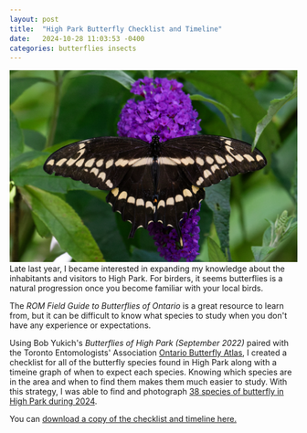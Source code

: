 ```yaml
---
layout: post
title:  "High Park Butterfly Checklist and Timeline"
date:   2024-10-28 11:03:53 -0400
categories: butterflies insects
---
```

![Image](/assets/images/2024-08-10_GiantSwallowtail.jpg)
Late last year, I became interested in expanding my knowledge about the inhabitants and visitors to High Park. For birders, it seems butterflies is a natural progression once you become familiar with your local birds.

The *ROM Field Guide to Butterflies of Ontario* is a great resource to learn from, but it can be difficult to know what species to study when you don't have any experience or expectations.

Using Bob Yukich's *Butterflies of High Park (September 2022)* paired with the Toronto Entomologists' Association [Ontario Butterfly Atlas](https://www.ontarioinsects.org/atlas/), I created a checklist for all of the butterfly species found in High Park along with a timeine graph of when to expect each species. Knowing which species are in the area and when to find them makes them much easier to study. With this strategy, I was able to find and photograph [38 species of butterfly in High Park during 2024](https://www.inaturalist.org/observations?d1=2024-01-01&place_id=153120&subview=table&taxon_id=47224&user_id=theseanfraser). 

You can [download a copy of the checklist and timeline here.](/assets/files/High%20Park%20Butterflies%20Checklist%20and%20Timeline.pdf)
